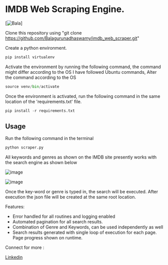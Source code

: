 # IMDB Web Scraping Engine.

[![Bala](https://github.com/Balagurunadhaswamy)]

Clone this repository using "git clone https://github.com/Balagurunadhaswamy/imdb_web_scraper.git"

Create a python environment.
```py
pip install virtualenv
```

Activate the environment by running the following command, the command might differ according to the OS
I have followed Ubuntu commands, Alter the command according to the OS

```py
source venv/bin/activate
```

Once the environment is activated, run the following command in the same location of the 'requirements.txt' file.

```py
pip install -r requirements.txt
```
## Usage
Run the following command in the terminal
```py
python scraper.py
```

All keywords and genres as shown on the IMDB site presently works with the search engine as shown below

![image](https://github.com/Balagurunadhaswamy/imdb_web_scraper/assets/84098148/84675670-8251-460f-88cc-d285eca7ef8e)

![image](https://github.com/Balagurunadhaswamy/imdb_web_scraper/assets/84098148/06b0dbad-84f3-48bd-8e0b-97392627b786)


Once the key-word or genre is typed in, the search will be executed. After execution the json file will be created at the same root location.

Features:

- Error handled for all routines and logging enabled
- Automated pagination for all search results.
- Combination of Genre and Keywords, can be used independently as well
- Search results generated with single loop of execution for each page. Page progress shown on runtime.

Connect for more : 

[Linkedin](https://www.linkedin.com/in/balagurunadhaswamy-t-s-791410209/)

